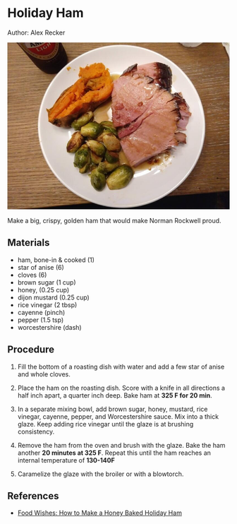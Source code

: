 # Holiday Ham

Author: Alex Recker

![](../images/holiday-ham.jpg)

Make a big, crispy, golden ham that would make Norman Rockwell proud.

## Materials

- ham, bone-in & cooked (1)
- star of anise (6)
- cloves (6)
- brown sugar (1 cup)
- honey, (0.25 cup)
- dijon mustard (0.25 cup)
- rice vinegar (2 tbsp)
- cayenne (pinch)
- pepper (1.5 tsp)
- worcestershire (dash)

## Procedure

1. Fill the bottom of a roasting dish with water and add a few star of anise and whole cloves.

2. Place the ham on the roasting dish. Score with a knife in all directions a half inch apart, a quarter inch deep.  Bake ham at **325 F for 20 min**.

3. In a separate mixing bowl, add brown sugar, honey, mustard, rice vinegar, cayenne, pepper, and Worcestershire sauce. Mix into a thick glaze. Keep adding rice vinegar until the glaze is at brushing consistency.

4. Remove the ham from the oven and brush with the glaze. Bake the ham another **20 minutes at 325 F**. Repeat this until the ham reaches an internal temperature of **130-140F**

5. Caramelize the glaze with the broiler or with a blowtorch.

## References

- [Food Wishes: How to Make a Honey Baked Holiday Ham](https://www.youtube.com/watch?v=kL6CjHLDK2M)
